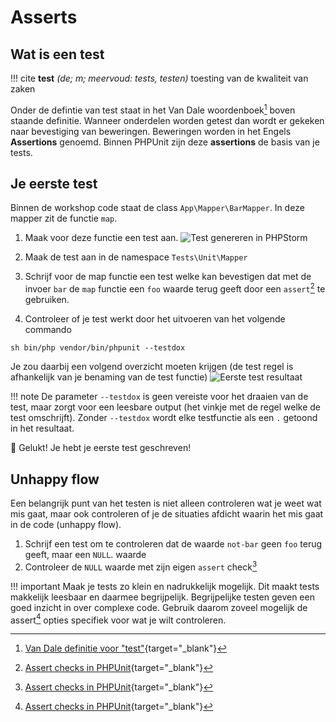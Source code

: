 Asserts
=======

## Wat is een test

!!! cite
    __test__ _(de; m; meervoud: tests, testen)_ toesting van de kwaliteit van zaken

Onder de defintie van test staat in het Van Dale woordenboek[^test-definitie] boven staande definitie.
Wanneer onderdelen worden getest dan wordt er gekeken naar bevestiging van beweringen. Beweringen worden
in het Engels __Assertions__ genoemd. Binnen PHPUnit zijn deze __assertions__ de basis van je tests.

## Je eerste test

Binnen de workshop code staat de class `App\Mapper\BarMapper`. In deze mapper zit de functie `map`.

1. Maak voor deze functie een test aan.
   ![Test genereren in PHPStorm](/assets/screencasts/generate-test.gif)

2. Maak de test aan in de namespace `Tests\Unit\Mapper`
3. Schrijf voor de map functie een test welke kan bevestigen dat met de invoer `bar` de `map` functie een
`foo` waarde terug geeft door een `assert`[^test-assert-same] te gebruiken.
4. Controleer of je test werkt door het uitvoeren van het volgende commando
```shell
sh bin/php vendor/bin/phpunit --testdox
```
Je zou daarbij een volgend overzicht moeten krijgen (de test regel is afhankelijk van je benaming van de test functie)
![Eerste test resultaat](/assets/screencasts/img/first-test-result.png)

!!! note
    De parameter `--testdox` is geen vereiste voor het draaien van de test, maar zorgt voor een
    leesbare output (het vinkje met de regel welke de test omschrijft). Zonder `--testdox` wordt
    elke testfunctie als een `.` getoond in het resultaat.

🎉 Gelukt! Je hebt je eerste test geschreven!

## Unhappy flow

Een belangrijk punt van het testen is niet alleen controleren wat je weet wat mis gaat, maar ook
controleren of je de situaties afdicht waarin het mis gaat in de code (unhappy flow).

1. Schrijf een test om te controleren dat de waarde `not-bar` geen `foo` terug geeft, maar een `NULL`. waarde
2. Controleer de `NULL` waarde met zijn eigen `assert` check[^test-assert-same]

!!! important
    Maak je tests zo klein en nadrukkelijk mogelijk. Dit maakt tests makkelijk leesbaar en daarmee begrijpelijk.
    Begrijpelijke testen geven een goed inzicht in over complexe code. Gebruik daarom zoveel mogelijk de assert[^test-assert-same]
    opties specifiek voor wat je wilt controleren.

[^test-definitie]: [Van Dale definitie voor "test"](https://www.vandale.nl/gratis-woordenboek/nederlands/betekenis/test#.Ywy-LuxByo0){target="_blank"}
[^test-assert-same]: [Assert checks in PHPUnit](https://phpunit.readthedocs.io/en/9.5/assertions.html){target="_blank"}